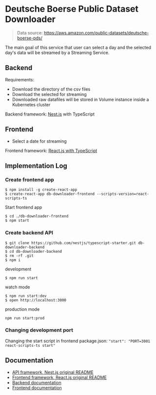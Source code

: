 # Deutsche Boerse Public Dataset Downloader

> Data source: https://aws.amazon.com/public-datasets/deutsche-boerse-pds/

The main goal of this service that user can select a day and the selected day's data will be streamed by a Streaming Service. 

## Backend

Requirements:
 
* Download the directory of the csv files
* Download the selected for streaming
* Downloaded raw datafiles will be stored in Volume instance inside a Kubernetes cluster

Backend framework: [Nest.js](https://nestjs.com/) with TypeScript

## Frontend

* Select a date for streaming

Frontend framework: [React.js with TypeScript](https://github.com/wmonk/create-react-app-typescript/blob/master/packages/react-scripts/template/README.md)

## Implementation Log


### Create frontend app

```
$ npm install -g create-react-app
$ create-react-app db-downloader-frontend --scripts-version=react-scripts-ts
```

Start frontend app

```
$ cd ./db-downloader-frontend
$ npm start
```

### Create backend API

```
$ git clone https://github.com/nestjs/typescript-starter.git db-downloader-backend
$ cd db-downloader-backend
$ rm -rf .git
$ npm i
```

development
```
$ npm run start
```

watch mode
```
$ npm run start:dev
$ open http://localhost:3000
```

production mode
```
npm run start:prod
```

### Changing development port

Changing the start script in frontend package.json: `"start": "PORT=3001 react-scripts-ts start"`

## Documentation

* [API framework, Nest.js original README](db-downloader-backend/FRAMEWORK_README.md)
* [Frontend framework, React.js original README](db-downloader-frontend/FRAMEWORK_README.md)
* [Backend documentation](db-downloader-backend/README.md)
* [Frontend documentation](db-downloader-frontend/README.md)